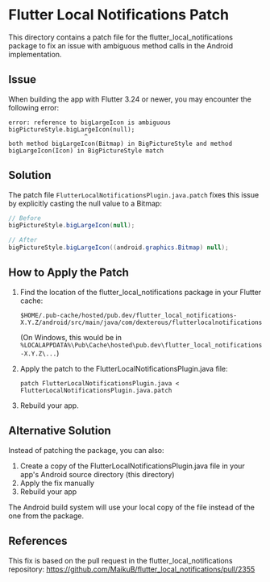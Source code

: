 # Flutter Local Notifications Patch

This directory contains a patch file for the flutter_local_notifications package to fix an issue with ambiguous method calls in the Android implementation.

## Issue

When building the app with Flutter 3.24 or newer, you may encounter the following error:

```
error: reference to bigLargeIcon is ambiguous
bigPictureStyle.bigLargeIcon(null);
                     ^
both method bigLargeIcon(Bitmap) in BigPictureStyle and method bigLargeIcon(Icon) in BigPictureStyle match
```

## Solution

The patch file `FlutterLocalNotificationsPlugin.java.patch` fixes this issue by explicitly casting the null value to a Bitmap:

```java
// Before
bigPictureStyle.bigLargeIcon(null);

// After
bigPictureStyle.bigLargeIcon((android.graphics.Bitmap) null);
```

## How to Apply the Patch

1. Find the location of the flutter_local_notifications package in your Flutter cache:
   ```
   $HOME/.pub-cache/hosted/pub.dev/flutter_local_notifications-X.Y.Z/android/src/main/java/com/dexterous/flutterlocalnotifications/
   ```
   (On Windows, this would be in `%LOCALAPPDATA%\Pub\Cache\hosted\pub.dev\flutter_local_notifications-X.Y.Z\...`)

2. Apply the patch to the FlutterLocalNotificationsPlugin.java file:
   ```
   patch FlutterLocalNotificationsPlugin.java < FlutterLocalNotificationsPlugin.java.patch
   ```

3. Rebuild your app.

## Alternative Solution

Instead of patching the package, you can also:

1. Create a copy of the FlutterLocalNotificationsPlugin.java file in your app's Android source directory (this directory)
2. Apply the fix manually
3. Rebuild your app

The Android build system will use your local copy of the file instead of the one from the package.

## References

This fix is based on the pull request in the flutter_local_notifications repository:
https://github.com/MaikuB/flutter_local_notifications/pull/2355
